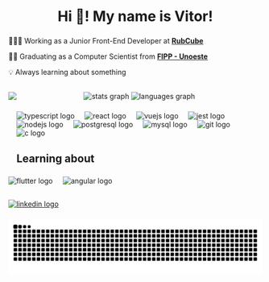 <h1 align="center">Hi 👋! My name is Vitor!</h1>

###

👨🏻‍💻 Working as a Junior Front-End Developer at [**RubCube**](https://www.rubcube.com/)

👨‍🎓 Graduating as a Computer Scientist from [**FIPP - Unoeste**](https://unoeste.br/fipp/)

💡 Always learning about something

###

<h2 align="left"></h2>

###

<div align="center">
  <img align="left" height="150" src="https://media.tenor.com/3NP3M9aViooAAAAi/duck-waddling.gif"  />
  <img src='https://github-readme-streak-stats.herokuapp.com/?user=vitorakutsu&theme=dracula&hide_border=false' height="150" alt="stats graph"  />
  <img src="https://github-readme-stats.vercel.app/api/top-langs?username=vitorakutsu&locale=en&hide_title=false&layout=compact&card_width=320&langs_count=5&theme=dracula&hide_border=false" height="150" alt="languages graph"  />
</div>

###

<div align="left">
  <img src="https://cdn.jsdelivr.net/gh/devicons/devicon/icons/typescript/typescript-original.svg" height="30" alt="typescript logo"  />
  <img width="12" />
  <img src="https://cdn.jsdelivr.net/gh/devicons/devicon/icons/react/react-original.svg" height="30" alt="react logo"  />
  <img width="12" />
  <img src="https://cdn.jsdelivr.net/gh/devicons/devicon/icons/vuejs/vuejs-original.svg" height="30" alt="vuejs logo"  />
  <img width="12" />
  <img src="https://cdn.jsdelivr.net/gh/devicons/devicon/icons/jest/jest-plain.svg" height="30" alt="jest logo"  />
  <img width="12" />
  <img src="https://cdn.jsdelivr.net/gh/devicons/devicon/icons/nodejs/nodejs-original.svg" height="30" alt="nodejs logo"  />
  <img width="12" />
  <img src="https://cdn.jsdelivr.net/gh/devicons/devicon/icons/postgresql/postgresql-original.svg" height="30" alt="postgresql logo"  />
  <img width="12" />
  <img src="https://cdn.jsdelivr.net/gh/devicons/devicon/icons/mysql/mysql-original.svg" height="30" alt="mysql logo"  />
  <img width="12" />
  <img src="https://cdn.jsdelivr.net/gh/devicons/devicon/icons/git/git-original.svg" height="30" alt="git logo"  />
  <img width="12" />
  <img src="https://cdn.jsdelivr.net/gh/devicons/devicon/icons/c/c-original.svg" height="30" alt="c logo"  />
</div>

###

<h2 align="left">Learning about</h2>

###

<div align="left">
  <img src="https://cdn.jsdelivr.net/gh/devicons/devicon/icons/flutter/flutter-original.svg" height="30" alt="flutter logo"  />
  <img width="12" />
  <img src="https://cdn.jsdelivr.net/gh/devicons/devicon/icons/angular/angular-original.svg" height="30" alt="angular logo"  />
</div>

###

<h2 align="left"></h2>

###

<div align="left">
  <a href="https://www.linkedin.com/in/vitoreyki/" target="_blank">
    <img src="https://img.shields.io/static/v1?message=LinkedIn&logo=linkedin&label=&color=0077B5&logoColor=white&labelColor=&style=for-the-badge" height="35" alt="linkedin logo"  />
  </a>
</div>

###

<img src="https://raw.githubusercontent.com/vitorakutsu/vitorakutsu/output/snake.svg" alt="Snake animation" />

###
